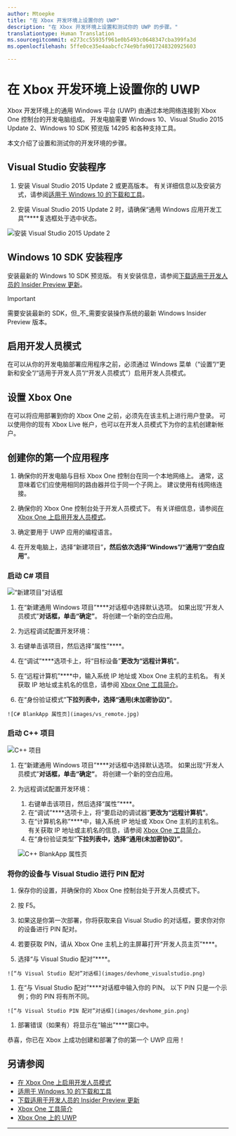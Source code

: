 ```yaml
---
author: Mtoepke
title: "在 Xbox 开发环境上设置你的 UWP"
description: "在 Xbox 开发环境上设置和测试你的 UWP 的步骤。"
translationtype: Human Translation
ms.sourcegitcommit: e273cc55935f961e0b5493c0648347cba399fa3d
ms.openlocfilehash: 5ffe0ce35e4aabcfc74e9bfa9017248320925603

---
```


# 在 Xbox 开发环境上设置你的 UWP

Xbox 开发环境上的通用 Windows 平台 (UWP) 由通过本地网络连接到 Xbox One 控制台的开发电脑组成。
开发电脑需要 Windows 10、Visual Studio 2015 Update 2、Windows 10 SDK 预览版 14295 和各种支持工具。


本文介绍了设置和测试你的开发环境的步骤。

## Visual Studio 安装程序

1. 安装 Visual Studio 2015 Update 2 或更高版本。 有关详细信息以及安装方式，请参阅[适用于 Windows 10 的下载和工具](https://dev.windows.com/downloads)。

1. 安装 Visual Studio 2015 Update 2 时，请确保“通用 Windows 应用开发工具”****复选框处于选中状态。

  ![安装 Visual Studio 2015 Update 2](images/vs_install_tools.png)

## Windows 10 SDK 安装程序

安装最新的 Windows 10 SDK 预览版。 有关安装信息，请参阅[下载适用于开发人员的 Insider Preview 更新](http://go.microsoft.com/fwlink/p/?LinkId=780552)。

> [!IMPORTANT]
> 需要安装最新的 SDK，但_不_需要安装操作系统的最新 Windows Insider Preview 版本。

## 启用开发人员模式

在可以从你的开发电脑部署应用程序之前，必须通过 Windows 菜单（“设置”/“更新和安全”/“适用于开发人员”/“开发人员模式”）启用开发人员模式。

## 设置 Xbox One

在可以将应用部署到你的 Xbox One 之前，必须先在该主机上进行用户登录。 可以使用你的现有 Xbox Live 帐户，也可以在开发人员模式下为你的主机创建新帐户。 

## 创建你的第一个应用程序

1. 确保你的开发电脑与目标 Xbox One 控制台在同一个本地网络上。 通常，这意味着它们应使用相同的路由器并位于同一个子网上。 建议使用有线网络连接。

1. 确保你的 Xbox One 控制台处于开发人员模式下。  有关详细信息，请参阅[在 Xbox One 上启用开发人员模式](devkit-activation.md)。

1. 确定要用于 UWP 应用的编程语言。

1. 在开发电脑上，选择“新建项目”****，然后依次选择“Windows”/“通用”/“空白应用”****。

### 启动 C# 项目

  ![“新建项目”对话框](images/vs_universal_blank.jpg)

1. 在“新建通用 Windows 项目”****对话框中选择默认选项。 如果出现“开发人员模式”****对话框，单击“确定”****。 将创建一个新的空白应用。

1. 为远程调试配置开发环境：

  1. 右键单击该项目，然后选择“属性”****。
  1. 在“调试”****选项卡上，将“目标设备”****更改为“远程计算机”****。
  1. 在“远程计算机”****中，输入系统 IP 地址或 Xbox One 主机的主机名。 有关获取 IP 地址或主机名的信息，请参阅 [Xbox One 工具简介](introduction-to-xbox-tools.md)。
  1. 在“身份验证模式”****下拉列表中，选择“通用(未加密协议)”****。

    ![C# BlankApp 属性页](images/vs_remote.jpg)

### 启动 C++ 项目

  ![C++ 项目](images/vs_universal_cpp_blank.jpg)

1. 在“新建通用 Windows 项目”****对话框中选择默认选项。 如果出现“开发人员模式”****对话框，单击“确定”****。 将创建一个新的空白应用。

1. 为远程调试配置开发环境：

   1. 右键单击该项目，然后选择“属性”****。
   1. 在“调试”****选项卡上，将“要启动的调试器”****更改为“远程计算机”****。
   1. 在“计算机名称”****中，输入系统 IP 地址或 Xbox One 主机的主机名。 有关获取 IP 地址或主机名的信息，请参阅 [Xbox One 工具简介](introduction-to-xbox-tools.md)。
   1. 在“身份验证类型”****下拉列表中，选择“通用(未加密协议)”****。

    ![C++ BlankApp 属性页](images/vs_remote_cpp.jpg)

### 将你的设备与 Visual Studio 进行 PIN 配对

1. 保存你的设置，并确保你的 Xbox One 控制台处于开发人员模式下。

1. 按 F5。

1. 如果这是你第一次部署，你将获取来自 Visual Studio 的对话框，要求你对你的设备进行 PIN 配对。

  1. 若要获取 PIN，请从 Xbox One 主机上的主屏幕打开“开发人员主页”****。
  1. 选择“与 Visual Studio 配对”****。

    ![“与 Visual Studio 配对”对话框](images/devhome_visualstudio.png)

  1. 在“与 Visual Studio 配对”****对话框中输入你的 PIN。 以下 PIN 只是一个示例；你的 PIN 将有所不同。

    ![“与 Visual Studio PIN 配对”对话框](images/devhome_pin.png)

  1. 部署错误（如果有）将显示在“输出”****窗口中。

恭喜，你已在 Xbox 上成功创建和部署了你的第一个 UWP 应用！



## 另请参阅
- [在 Xbox One 上启用开发人员模式](devkit-activation.md)  
- [适用于 Windows 10 的下载和工具](https://dev.windows.com/downloads)  
- [下载适用于开发人员的 Insider Preview 更新](http://go.microsoft.com/fwlink/?LinkId=780552)  
- [Xbox One 工具简介](introduction-to-xbox-tools.md) 
- [Xbox One 上的 UWP](index.md)

----



<!--HONumber=Aug16_HO3-->


